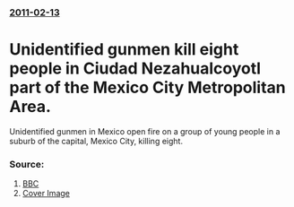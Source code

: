 ### [2011-02-13](/news/2011/02/13/index.md)

# Unidentified gunmen kill eight people in Ciudad Nezahualcoyotl part of the Mexico City Metropolitan Area. 

Unidentified gunmen in Mexico open fire on a group of young people in a suburb of the capital, Mexico City, killing eight.


### Source:

1. [BBC](http://www.bbc.co.uk/news/world-latin-america-12444813)
1. [Cover Image](http://www.bbc.co.uk/news/special/2015/newsspec_10857/bbc_news_logo.png?cb=1)
